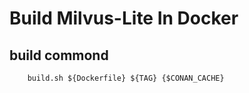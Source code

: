 # Build Milvus-Lite In Docker

## build commond

```shell
    build.sh ${Dockerfile} ${TAG} {$CONAN_CACHE}
```

